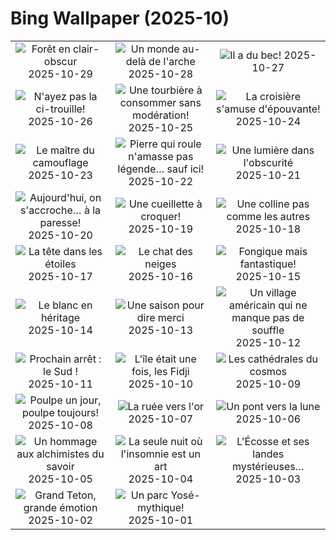 # Bing Wallpaper (2025-10)

|  |  |  |
|:---:|:---:|:---:|
| ![](https://www.bing.com/th?id=OHR.FanalForest_FR-CA5981677765_400x240.jpg "Forêt en clair-obscur") 2025-10-29 | ![](https://www.bing.com/th?id=OHR.TepliceRocks_FR-CA5818772698_400x240.jpg "Un monde au-delà de l'arche") 2025-10-28 | ![](https://www.bing.com/th?id=OHR.AfricanRaven_FR-CA5487866311_400x240.jpg "Il a du bec!") 2025-10-27 |
| ![](https://www.bing.com/th?id=OHR.PumpkinFarm_FR-CA5403887507_400x240.jpg "N'ayez pas la ci-trouille!") 2025-10-26 | ![](https://www.bing.com/th?id=OHR.MartimoaapaFinland_FR-CA5308818561_400x240.jpg "Une tourbière à consommer sans modération!") 2025-10-25 | ![](https://www.bing.com/th?id=OHR.QueenMary_FR-CA5150794228_400x240.jpg "La croisière s'amuse d'épouvante!") 2025-10-24 |
| ![](https://www.bing.com/th?id=OHR.SnowLeopard_FR-CA4982978167_400x240.jpg "Le maître du camouflage") 2025-10-23 | ![](https://www.bing.com/th?id=OHR.BulgariaRocks_FR-CA4764793857_400x240.jpg "Pierre qui roule n'amasse pas légende… sauf ici!") 2025-10-22 | ![](https://www.bing.com/th?id=OHR.DiyaDiwali_FR-CA4627677118_400x240.jpg "Une lumière dans l'obscurité") 2025-10-21 |
| ![](https://www.bing.com/th?id=OHR.HoffmansSloth_FR-CA5056502409_400x240.jpg "Aujourd'hui, on s'accroche… à la paresse!") 2025-10-20 | ![](https://www.bing.com/th?id=OHR.AppleHarvest_FR-CA4246985686_400x240.jpg "Une cueillette à croquer!") 2025-10-19 | ![](https://www.bing.com/th?id=OHR.SilburyHill_FR-CA4132362264_400x240.jpg "Une colline pas comme les autres") 2025-10-18 |
| ![](https://www.bing.com/th?id=OHR.JasperFestival_FR-CA3527865015_400x240.jpg "La tête dans les étoiles") 2025-10-17 | ![](https://www.bing.com/th?id=OHR.SiberianLynx_FR-CA6049925751_400x240.jpg "Le chat des neiges") 2025-10-16 | ![](https://www.bing.com/th?id=OHR.AmethystLaccaria_FR-CA5987509321_400x240.jpg "Fongique mais fantastique!") 2025-10-15 |
| ![](https://www.bing.com/th?id=OHR.OiaSantorini_FR-CA5934910466_400x240.jpg "Le blanc en héritage") 2025-10-14 | ![](https://www.bing.com/th?id=OHR.AlgonParkOnt_FR-CA7190465944_400x240.jpg "Une saison pour dire merci") 2025-10-13 | ![](https://www.bing.com/th?id=OHR.SaranacLake_FR-CA6110965968_400x240.jpg "Un village américain qui ne manque pas de souffle") 2025-10-12 |
| ![](https://www.bing.com/th?id=OHR.WoodDuckHen_FR-CA5874866623_400x240.jpg "Prochain arrêt : le Sud !") 2025-10-11 | ![](https://www.bing.com/th?id=OHR.MonurikiFiji_FR-CA5819012564_400x240.jpg "L'île était une fois, les Fidji") 2025-10-10 | ![](https://www.bing.com/th?id=OHR.WebbPillars_FR-CA5755457684_400x240.jpg "Les cathédrales du cosmos") 2025-10-09 |
| ![](https://www.bing.com/th?id=OHR.OctopusCyanea_FR-CA5704542701_400x240.jpg "Poulpe un jour, poulpe toujours!") 2025-10-08 | ![](https://www.bing.com/th?id=OHR.RidgwayAspens_FR-CA5613578369_400x240.jpg "La ruée vers l'or") 2025-10-07 | ![](https://www.bing.com/th?id=OHR.AnshunBridge_FR-CA5523096910_400x240.jpg "Un pont vers la lune") 2025-10-06 |
| ![](https://www.bing.com/th?id=OHR.TeacherOwl_FR-CA5450813824_400x240.jpg "Un hommage aux alchimistes du savoir") 2025-10-05 | ![](https://www.bing.com/th?id=OHR.InsideOutNB_FR-CA5265996893_400x240.jpg "La seule nuit où l'insomnie est un art") 2025-10-04 | ![](https://www.bing.com/th?id=OHR.SkyeHeather_FR-CA5322356431_400x240.jpg "L'Écosse et ses landes mystérieuses…") 2025-10-03 |
| ![](https://www.bing.com/th?id=OHR.OxbowBend_FR-CA6912917825_400x240.jpg "Grand Teton, grande émotion") 2025-10-02 | ![](https://www.bing.com/th?id=OHR.YosemiteClark_FR-CA6784551281_400x240.jpg "Un parc Yosé-mythique!") 2025-10-01 |  |
